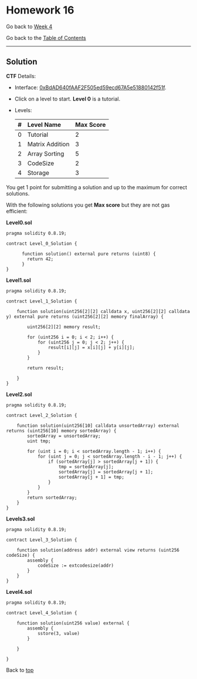 # Homework 16

Go back to [Week 4](/Week%204/week-4-homeworks-solutions.md)

Go back to the [Table of Contents](/README.md)

---

## Solution

**CTF** Details:
- Interface: [0xBdAD640fAAF2F505ed59ecd67A5e51880142f51f](https://testnet.bscscan.com/address/0xBdAD640fAAF2F505ed59ecd67A5e51880142f51f#code).
- Click on a level to start. **Level 0** is a tutorial.
- Levels:

    | #	|Level Name       |	Max Score |
    |:--|:----------------|:----------|
    | 0	| Tutorial        |	2         |
    | 1	| Matrix Addition |	3         |
    | 2	| Array Sorting	  | 5         |
    | 3	| CodeSize	      | 2         |
    | 4 | Storage	      | 3         |

You get 1 point for submitting a solution and up to the maximum for correct solutions.

With the following solutions you get **Max score** but they are not gas efficient:

**Level0.sol**

```sol
pragma solidity 0.8.19;

contract Level_0_Solution {

	  function solution() external pure returns (uint8) {
        return 42; 
      }
}
```

**Level1.sol**

```sol
pragma solidity 0.8.19;

contract Level_1_Solution {

    function solution(uint256[2][2] calldata x, uint256[2][2] calldata y) external pure returns (uint256[2][2] memory finalArray) {
    
        uint256[2][2] memory result;

        for (uint256 i = 0; i < 2; i++) {
            for (uint256 j = 0; j < 2; j++) {
                result[i][j] = x[i][j] + y[i][j];
            }
        }

        return result; 
    
    }
}
```

**Level2.sol**

```sol
pragma solidity 0.8.19;

contract Level_2_Solution {
        
    function solution(uint256[10] calldata unsortedArray) external returns (uint256[10] memory sortedArray) {
        sortedArray = unsortedArray;
        uint tmp;
        
        for (uint i = 0; i < sortedArray.length - 1; i++) {
            for (uint j = 0; j < sortedArray.length - i - 1; j++) {
                if (sortedArray[j] > sortedArray[j + 1]) {
                    tmp = sortedArray[j];
                    sortedArray[j] = sortedArray[j + 1];
                    sortedArray[j + 1] = tmp;
                }
            }
        }
        return sortedArray;
    }
}
```

**Levels3.sol**

```sol
pragma solidity 0.8.19;

contract Level_3_Solution {
        
    function solution(address addr) external view returns (uint256 codeSize) {
        assembly {
            codeSize := extcodesize(addr)
        }
    }
}
```

**Level4.sol**

```sol
pragma solidity 0.8.19;

contract Level_4_Solution {
        
    function solution(uint256 value) external {
        assembly {
            sstore(3, value)
        }

    }
    
}
```

Back to [top](#homework-16)